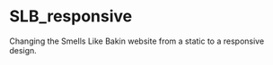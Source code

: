 SLB_responsive
==============
Changing the Smells Like Bakin website from a static to a responsive design.
